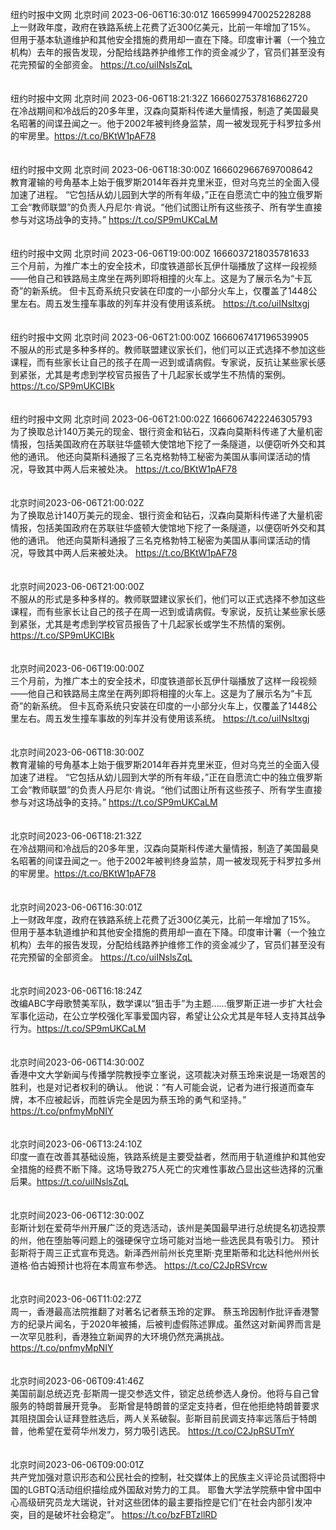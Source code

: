 纽约时报中文网 北京时间 2023-06-06T16:30:01Z 1665999470025228288<br>上一财政年度，政府在铁路系统上花费了近300亿美元，比前一年增加了15%。
但用于基本轨道维护和其他安全措施的费用却一直在下降。印度审计署（一个独立机构）去年的报告发现，分配给线路养护维修工作的资金减少了，官员们甚至没有花完预留的全部资金。 https://t.co/uiINslsZqL<br><br><br>纽约时报中文网 北京时间 2023-06-06T18:21:32Z 1666027537816862720<br>在冷战期间和冷战后的20多年里，汉森向莫斯科传递大量情报，制造了美国最臭名昭著的间谍丑闻之一。他于2002年被判终身监禁，周一被发现死于科罗拉多州的牢房里。https://t.co/BKtW1pAF78<br><br><br>纽约时报中文网 北京时间 2023-06-06T18:30:00Z 1666029667697008642<br>教育灌输的号角基本上始于俄罗斯2014年吞并克里米亚，但对乌克兰的全面入侵加速了进程。
“它包括从幼儿园到大学的所有年级，”正在自愿流亡中的独立俄罗斯工会“教师联盟”的负责人丹尼尔·肯说。“他们试图让所有这些孩子、所有学生直接参与对这场战争的支持。” https://t.co/SP9mUKCaLM<br><br><br>纽约时报中文网 北京时间 2023-06-06T19:00:00Z 1666037218035781633<br>三个月前，为推广本土的安全技术，印度铁道部长瓦伊什瑙播放了这样一段视频——他自己和铁路局主席坐在两列即将相撞的火车上。这是为了展示名为“卡瓦奇”的新系统。
但卡瓦奇系统只安装在印度的一小部分火车上，仅覆盖了1448公里左右。周五发生撞车事故的列车并没有使用该系统。 https://t.co/uiINsltxgj<br><br><br>纽约时报中文网 北京时间 2023-06-06T21:00:00Z 1666067417196539905<br>不服从的形式是多种多样的。教师联盟建议家长们，他们可以正式选择不参加这些课程，而有些家长让自己的孩子在周一迟到或请病假。专家说，反抗让某些家长感到紧张，尤其是考虑到学校官员报告了十几起家长或学生不热情的案例。 https://t.co/SP9mUKCIBk<br><br><br>纽约时报中文网 北京时间 2023-06-06T21:00:02Z 1666067422246305793<br>为了换取总计140万美元的现金、银行资金和钻石，汉森向莫斯科传递了大量机密情报，包括美国政府在苏联驻华盛顿大使馆地下挖了一条隧道，以便窃听外交和其他的通讯。
他还向莫斯科通报了三名克格勃特工秘密为美国从事间谍活动的情况，导致其中两人后来被处决。 https://t.co/BKtW1pAF78<br><br><br>北京时间2023-06-06T21:00:02Z<br>为了换取总计140万美元的现金、银行资金和钻石，汉森向莫斯科传递了大量机密情报，包括美国政府在苏联驻华盛顿大使馆地下挖了一条隧道，以便窃听外交和其他的通讯。
他还向莫斯科通报了三名克格勃特工秘密为美国从事间谍活动的情况，导致其中两人后来被处决。 https://t.co/BKtW1pAF78<br><br><br>北京时间2023-06-06T21:00:00Z<br>不服从的形式是多种多样的。教师联盟建议家长们，他们可以正式选择不参加这些课程，而有些家长让自己的孩子在周一迟到或请病假。专家说，反抗让某些家长感到紧张，尤其是考虑到学校官员报告了十几起家长或学生不热情的案例。 https://t.co/SP9mUKCIBk<br><br><br>北京时间2023-06-06T19:00:00Z<br>三个月前，为推广本土的安全技术，印度铁道部长瓦伊什瑙播放了这样一段视频——他自己和铁路局主席坐在两列即将相撞的火车上。这是为了展示名为“卡瓦奇”的新系统。
但卡瓦奇系统只安装在印度的一小部分火车上，仅覆盖了1448公里左右。周五发生撞车事故的列车并没有使用该系统。 https://t.co/uiINsltxgj<br><br><br>北京时间2023-06-06T18:30:00Z<br>教育灌输的号角基本上始于俄罗斯2014年吞并克里米亚，但对乌克兰的全面入侵加速了进程。
“它包括从幼儿园到大学的所有年级，”正在自愿流亡中的独立俄罗斯工会“教师联盟”的负责人丹尼尔·肯说。“他们试图让所有这些孩子、所有学生直接参与对这场战争的支持。” https://t.co/SP9mUKCaLM<br><br><br>北京时间2023-06-06T18:21:32Z<br>在冷战期间和冷战后的20多年里，汉森向莫斯科传递大量情报，制造了美国最臭名昭著的间谍丑闻之一。他于2002年被判终身监禁，周一被发现死于科罗拉多州的牢房里。https://t.co/BKtW1pAF78<br><br><br>北京时间2023-06-06T16:30:01Z<br>上一财政年度，政府在铁路系统上花费了近300亿美元，比前一年增加了15%。
但用于基本轨道维护和其他安全措施的费用却一直在下降。印度审计署（一个独立机构）去年的报告发现，分配给线路养护维修工作的资金减少了，官员们甚至没有花完预留的全部资金。 https://t.co/uiINslsZqL<br><br><br>北京时间2023-06-06T16:18:24Z<br>改编ABC字母歌赞美军队，数学课以“狙击手”为主题……俄罗斯正进一步扩大社会军事化运动，在公立学校强化军事爱国内容，希望让公众尤其是年轻人支持其战争行为。https://t.co/SP9mUKCaLM<br><br><br>北京时间2023-06-06T14:30:00Z<br>香港中文大学新闻与传播学院教授李立峯说，这项裁决对蔡玉玲来说是一场艰苦的胜利，也是对记者权利的确认。
他说：“有人可能会说，记者为进行报道而查车牌，本不应被起诉，而胜诉完全是因为蔡玉玲的勇气和坚持。” https://t.co/pnfmyMpNIY<br><br><br>北京时间2023-06-06T13:24:10Z<br>印度一直在改善其基础设施，铁路系统是主要受益者，然而用于轨道维护和其他安全措施的经费不断下降。这场导致275人死亡的灾难性事故凸显出这些选择的沉重后果。https://t.co/uiINslsZqL<br><br><br>北京时间2023-06-06T12:30:00Z<br>彭斯计划在爱荷华州开展广泛的竞选活动，该州是美国最早进行总统提名初选投票的州，他在堕胎等问题上的强硬保守立场可能对当地一些选民具有吸引力。
预计彭斯将于周三正式宣布竞选。新泽西州前州长克里斯·克里斯蒂和北达科他州州长道格·伯古姆预计也将在本周宣布参选。 https://t.co/C2JpRSVrcw<br><br><br>北京时间2023-06-06T11:02:27Z<br>周一，香港最高法院推翻了对著名记者蔡玉玲的定罪。
蔡玉玲因制作批评香港警方的纪录片闻名，于2020年被捕，后被判虚假陈述罪成。虽然这对新闻界而言是一次罕见胜利，香港独立新闻界的大环境仍然充满挑战。https://t.co/pnfmyMpNIY<br><br><br>北京时间2023-06-06T09:41:46Z<br>美国前副总统迈克·彭斯周一提交参选文件，锁定总统参选人身份。他将与自己曾服务的特朗普展开竞争。
彭斯曾是特朗普的坚定支持者，但在他拒绝特朗普要求其阻挠国会认证拜登胜选后，两人关系破裂。彭斯目前民调支持率远落后于特朗普，他希望在爱荷华州发力，努力吸引选民。
https://t.co/C2JpRSUTmY<br><br><br>北京时间2023-06-06T09:00:01Z<br>共产党加强对意识形态和公民社会的控制，社交媒体上的民族主义评论员试图将中国的LGBTQ活动组织描绘成外国敌对势力的工具。
耶鲁大学法学院蔡中曾中国中心高级研究员龙大瑞说，针对这些团体的最主要指控是它们“在社会内部引发冲突，目的是破坏社会稳定”。 https://t.co/bzFBTzllRD<br><br><br>